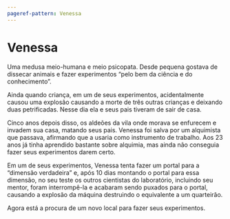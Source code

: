 ```yaml
---
pageref-pattern: Venessa
---
```

# Venessa

Uma medusa meio-humana e meio psicopata. Desde pequena gostava de dissecar animais e fazer experimentos “pelo bem da ciência e do conhecimento”.

Ainda quando criança, em um de seus experimentos, acidentalmente causou uma explosão causando a morte de três outras crianças e deixando duas petrificadas. Nesse dia ela e seus pais tiveram de sair de casa.

Cinco anos depois disso, os aldeões da vila onde morava se enfurecem e invadem sua casa, matando seus pais. Venessa foi salva por um alquimista que passava, afirmando que a usaria como instrumento de trabalho. Aos 23 anos já tinha aprendido bastante sobre alquimia, mas ainda não conseguia fazer seus experimentos darem certo.

Em um de seus experimentos, Venessa tenta fazer um portal para a “dimensão verdadeira” e, após 10 dias montando o portal para essa dimensão, no seu teste os outros cientistas do laboratório, incluindo seu mentor, foram interrompê-la e acabaram sendo puxados para o portal, causando a explosão da máquina destruindo o equivalente a um quarteirão.

Agora está a procura de um novo local para fazer seus experimentos.
